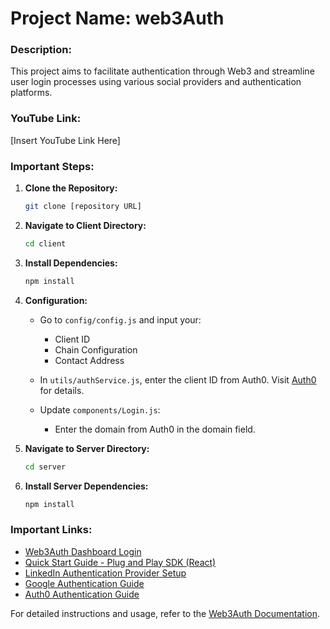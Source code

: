 # Project Name: web3Auth

### Description:
This project aims to facilitate authentication through Web3 and streamline user login processes using various social providers and authentication platforms.

### YouTube Link:
[Insert YouTube Link Here]

### Important Steps:

1. **Clone the Repository:** 
   ```bash
   git clone [repository URL]
   ```

2. **Navigate to Client Directory:**
   ```bash
   cd client
   ```

3. **Install Dependencies:**
   ```bash
   npm install
   ```

4. **Configuration:**
   - Go to `config/config.js` and input your:
     - Client ID
     - Chain Configuration
     - Contact Address

   - In `utils/authService.js`, enter the client ID from Auth0. Visit [Auth0](https://auth0.com/) for details.

   - Update `components/Login.js`:
     - Enter the domain from Auth0 in the domain field.

5. **Navigate to Server Directory:**
   ```bash
   cd server
   ```

6. **Install Server Dependencies:**
   ```bash
   npm install
   ```

### Important Links:
- [Web3Auth Dashboard Login](https://dashboard.web3auth.io/login)
- [Quick Start Guide - Plug and Play SDK (React)](https://web3auth.io/docs/quick-start?product=Plug+and+Play&sdk=Plug+and+Play+Web+No+Modal+SDK&platform=React)
- [LinkedIn Authentication Provider Setup](https://web3auth.io/docs/auth-provider-setup/social-providers/linkedin)
- [Google Authentication Guide](https://web3auth.io/docs/content-hub/guides/google)
- [Auth0 Authentication Guide](https://web3auth.io/docs/content-hub/guides/auth0)

For detailed instructions and usage, refer to the [Web3Auth Documentation](https://web3auth.io/docs/).
